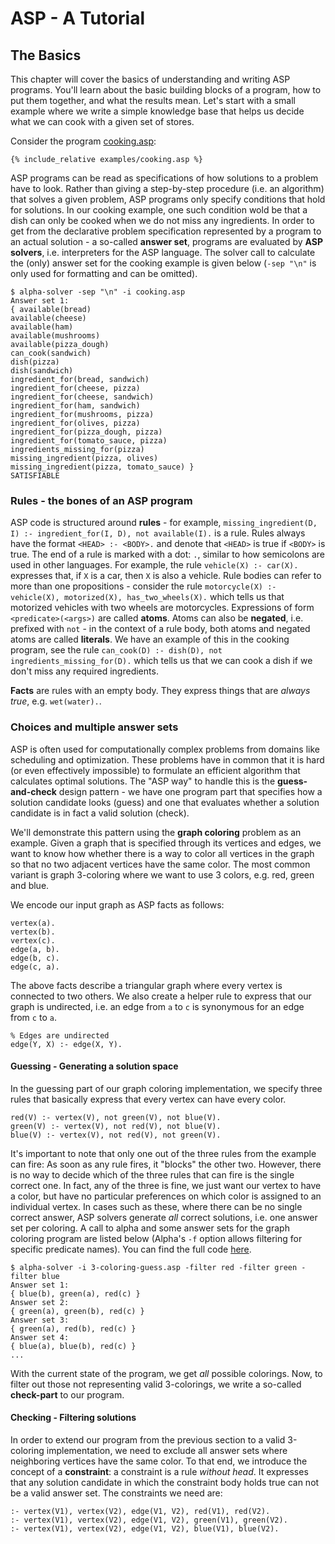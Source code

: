 # ASP - A Tutorial

## The Basics

This chapter will cover the basics of understanding and writing ASP programs. You'll learn about the basic building blocks of a program, how to put them together, and what the results mean. Let's start with a small example where we write a simple knowledge base that helps us decide what we can cook with a given set of stores.

Consider the program [cooking.asp](examples/cooking.asp):
```
{% include_relative examples/cooking.asp %}
```

ASP programs can be read as specifications of how solutions to a problem have to look. Rather than giving a step-by-step procedure (i.e. an algorithm) that solves a given problem, ASP programs only specify conditions that hold for solutions. In our cooking example, one such condition wold be that a dish can only be cooked when we do not miss any ingredients. In order to get from the declarative problem specification represented by a program to an actual solution - a so-called **answer set**, programs are evaluated by **ASP solvers**, i.e. interpreters for the ASP language.
The solver call to calculate the (only) answer set for the cooking example is given below (`-sep "\n"` is only used for formatting and can be omitted).
```
$ alpha-solver -sep "\n" -i cooking.asp 
Answer set 1:
{ available(bread)
available(cheese)
available(ham)
available(mushrooms)
available(pizza_dough)
can_cook(sandwich)
dish(pizza)
dish(sandwich)
ingredient_for(bread, sandwich)
ingredient_for(cheese, pizza)
ingredient_for(cheese, sandwich)
ingredient_for(ham, sandwich)
ingredient_for(mushrooms, pizza)
ingredient_for(olives, pizza)
ingredient_for(pizza_dough, pizza)
ingredient_for(tomato_sauce, pizza)
ingredients_missing_for(pizza)
missing_ingredient(pizza, olives)
missing_ingredient(pizza, tomato_sauce) }
SATISFIABLE
```

### Rules - the bones of an ASP program

ASP code is structured around **rules** - for example, `missing_ingredient(D, I) :- ingredient_for(I, D), not available(I).` is a rule. Rules always have the format `<HEAD> :- <BODY>.` and denote that `<HEAD>` is true if `<BODY>` is true. The end of a rule is marked with a dot: `.`, similar to how semicolons are used in other languages.
For example, the rule `vehicle(X) :- car(X).` expresses that, if `X` is a car, then `X` is also a vehicle. Rule bodies can refer to more than one propositions - consider the rule `motorcycle(X) :- vehicle(X), motorized(X), has_two_wheels(X).` which tells us that motorized vehicles with two wheels are motorcycles. Expressions of form `<predicate>(<args>)` are called **atoms**. Atoms can also be  **negated**, i.e. prefixed with `not` - in the context of a rule body, both atoms and negated atoms are called **literals**. We have an example of this in the cooking program, see the rule `can_cook(D) :- dish(D), not ingredients_missing_for(D).` which tells us that we can cook a dish if we don't miss any required ingredients.

**Facts** are rules with an empty body. They express things that are _always true_, e.g. `wet(water).`.

### Choices and multiple answer sets

ASP is often used for computationally complex problems from domains like scheduling and optimization. These problems have in common that it is hard (or even effectively impossible) to formulate an efficient algorithm that calculates optimal solutions. The "ASP way" to handle this is the **guess-and-check** design pattern - we have one program part that specifies how a solution candidate looks (guess) and one that evaluates whether a solution candidate is in fact a valid solution (check).

We'll demonstrate this pattern using the **graph coloring** problem as an example. Given a graph that is specified through its vertices and edges, we want to know how whether there is a way to color all vertices in the graph so that no two adjacent vertices have the same color. The most common variant is graph 3-coloring where we want to use 3 colors, e.g. red, green and blue.

We encode our input graph as ASP facts as follows:
```
vertex(a).
vertex(b).
vertex(c).
edge(a, b).
edge(b, c).
edge(c, a).
```
The above facts describe a triangular graph where every vertex is connected to two others. We also create a helper rule to express that our graph is undirected, i.e. an edge from `a` to `c` is synonymous for an edge from `c` to `a`.
```
% Edges are undirected
edge(Y, X) :- edge(X, Y).
```

#### Guessing - Generating a solution space

In the guessing part of our graph coloring implementation, we specify three rules that basically express that every vertex can have every color.
```
red(V) :- vertex(V), not green(V), not blue(V).
green(V) :- vertex(V), not red(V), not blue(V).
blue(V) :- vertex(V), not red(V), not green(V).
```
It's important to note that only one out of the three rules from the example can fire: As soon as any rule fires, it "blocks" the other two. However, there is no way to decide which of the three rules that can fire is the single correct one. In fact, any of the three is fine, we just want our vertex to have a color, but have no particular preferences on which color is assigned to an individual vertex. In cases such as these, where there can be no single correct answer, ASP solvers generate _all_ correct solutions, i.e. one answer set per coloring. A call to alpha and some answer sets for the graph coloring program are listed below (Alpha's `-f` option allows filtering for specific predicate names). You can find the full code [here](examples/3-coloring-guess.asp).
```
$ alpha-solver -i 3-coloring-guess.asp -filter red -filter green -filter blue
Answer set 1:
{ blue(b), green(a), red(c) }
Answer set 2:
{ green(a), green(b), red(c) }
Answer set 3:
{ green(a), red(b), red(c) }
Answer set 4:
{ blue(a), blue(b), red(c) }
...
```
With the current state of the program, we get _all_ possible colorings. Now, to filter out those not representing valid 3-colorings, we write a so-called **check-part** to our program.

#### Checking - Filtering solutions

In order to extend our program from the previous section to a valid 3-coloring implementation, we need to exclude all answer sets where neighboring vertices have the same color. To that end, we introduce the concept of a **constraint**: a constraint is a rule _without head_. It expresses that any solution candidate in which the constraint body holds true can not be a valid answer set.
The constraints we need are:
```
:- vertex(V1), vertex(V2), edge(V1, V2), red(V1), red(V2).
:- vertex(V1), vertex(V2), edge(V1, V2), green(V1), green(V2).
:- vertex(V1), vertex(V2), edge(V1, V2), blue(V1), blue(V2).
```

